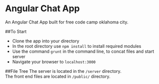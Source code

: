 # Angular Chat App
An Angular Chat App built for free code camp oklahoma city.


##To Start

* Clone the app into your directory
* In the root directory use `npm install` to install required modules
* Use the command `grunt` in the command line, to concat files and start server
* Navigate your browser to `localhost:3000`

##File Tree
The server is located in the `/server` directory. </br>
The front end files are located in `/public/` directory.